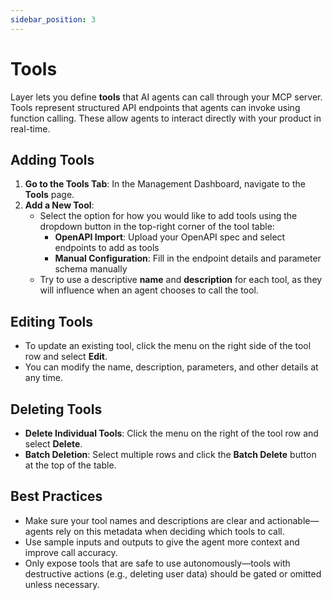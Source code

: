 ```yaml
---
sidebar_position: 3
---
```


# Tools

Layer lets you define **tools** that AI agents can call through your MCP server. Tools represent structured API endpoints that agents can invoke using function calling. These allow agents to interact directly with your product in real-time.

## Adding Tools

1. **Go to the Tools Tab**: In the Management Dashboard, navigate to the **Tools** page.
2. **Add a New Tool**:
   - Select the option for how you would like to add tools using the dropdown button in the top-right corner of the tool table:
     - **OpenAPI Import**: Upload your OpenAPI spec and select endpoints to add as tools
     - **Manual Configuration**: Fill in the endpoint details and parameter schema manually
   - Try to use a descriptive **name** and **description** for each tool, as they will influence when an agent chooses to call the tool.

## Editing Tools

- To update an existing tool, click the menu on the right side of the tool row and select **Edit**.
- You can modify the name, description, parameters, and other details at any time.

## Deleting Tools

- **Delete Individual Tools**: Click the menu on the right of the tool row and select **Delete**.
- **Batch Deletion**: Select multiple rows and click the **Batch Delete** button at the top of the table.

## Best Practices

- Make sure your tool names and descriptions are clear and actionable—agents rely on this metadata when deciding which tools to call.
- Use sample inputs and outputs to give the agent more context and improve call accuracy.
- Only expose tools that are safe to use autonomously—tools with destructive actions (e.g., deleting user data) should be gated or omitted unless necessary.

